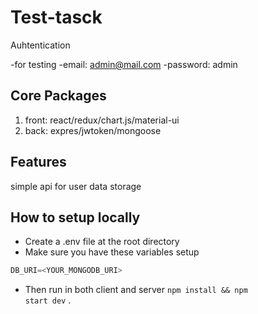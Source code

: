 # Test-tasck
Auhtentication

-for testing
-email: admin@mail.com
-password: admin

## Core Packages

1. front: react/redux/chart.js/material-ui
2. back: expres/jwtoken/mongoose 

## Features

simple api for user data storage

## How to setup locally

- Create a .env file at the root directory
- Make sure you have these variables setup

```js
DB_URI=<YOUR_MONGODB_URI>
```

- Then run  in both client and server <code>npm install && npm start dev</code> .
